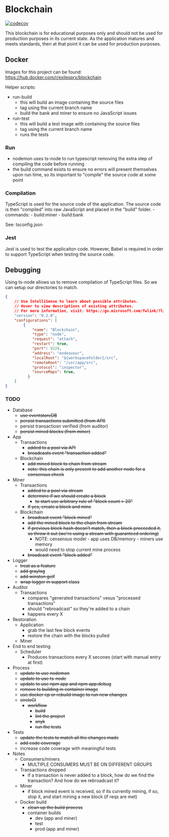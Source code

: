 # Blockchain

[![codecov](https://codecov.io/gh/exilesprx/blockchain/branch/main/graph/badge.svg?token=LDLR0MVT0Z)](https://codecov.io/gh/exilesprx/blockchain)

This blockchain is for educational purposes only and should not be used for production purposes in its current state. As the application matures and meets standards, then at that point it can be used for production purposes.

## Docker

Images for this project can be found: https://hub.docker.com/r/exilesprx/blockchain

Helper scripts:
- run-build
  - this will build an image containing the source files
  - tag using the current branch name
  - build the bank and miner to ensure no JavaScript issues
- run-test
  - this will build a test image with containing the source files
  - tag using the current branch name
  - runs the tests

### Run
- nodemon uses ts-node to run typescript removing the extra step of compiling the code before running
- the build command exists to ensure no errors will present themselves upon run time, so its important to "compile" the source code at some point 

### Compilation

TypeScript is used for the source code of the application. The source code is then "compiled" into raw JavaScript and placed in the "build" folder.
    - commands:
        - build:miner
        - build:bank

See: tsconfig.json

### Jest

Jest is used to test the applicaiton code. However, Babel is required in order to support TypeScript when testing the source code.

## Debugging

Using ts-node allows us to remove compilation of TypeScript files. So we can setup our directories to match.
```JSON
{
    // Use IntelliSense to learn about possible attributes.
    // Hover to view descriptions of existing attributes.
    // For more information, visit: https://go.microsoft.com/fwlink/?linkid=830387
    "version": "0.2.0",
    "configurations": [
        {
            "name": "Blockchain",
            "type": "node",
            "request": "attach",
            "restart": true,
            "port": 9229,
            "address": "endeavour",
            "localRoot": "${workspaceFolder}/src",
            "remoteRoot": "/usr/app/src",
            "protocol": "inspector",
            "sourceMaps": true,
          }
    ]
}
```

### TODO
- Database
    - ~~use eventstoreDB~~
    - ~~persist transactions submitted (from API)~~
    - persist transactiosn verified (from auditor)
    - ~~persist mined blocks (from miner)~~
- App
    - Transactions
        - ~~added to a pool via API~~
        - ~~broadcasts event "transaction added"~~
    - Blockchain
        - ~~add mined block to chain from stream~~
        - ~~note: this chain is only present to add another node for a consensus check~~
- Miner
    - Transactions
        - ~~added to a pool via stream~~
        - ~~determine if we should create a block~~
            - ~~to start use arbitrary rule of "block count > 20"~~
        - ~~if yes, create a block and mine~~
    - Blockchain
        - ~~broadcast event "block mined"~~
        - ~~add the mined block to the chain from stream~~
        - ~~if previous block hash doesn't match, then a block proceeded it, so throw it out (we're using a stream with guaranteed ordering)~~
            - NOTE: censensus model - app uses DB/memory - miners use memory
            - would need to stop current mine process
        - ~~broadcast event "block added"~~
- Logger
    - ~~treat as a feature~~
    - ~~add graylog~~
    - ~~add winston gelf~~
    - ~~wrap logger in support class~~
- Auditor
    - Transactions
        - compares "generated transactions" vesus "processed transactions"
        - should "rebroadcast" so they're added to a chain
        - happens every X
- Restoration
    - Application
        - grab the last few block events
        - restore the chain with the blocks pulled
    - Miner
- End to end testing
    - Scheduler
        - Produces transactions every X secones (start with manual entry at first)
- Process
    - ~~update to use nodemon~~
    - ~~update to use ts-node~~
    - ~~update to use npm app and npm app:debug~~
    - ~~remove ts building in container image~~
    - ~~use docker cp or rebuild image to run new changes~~
    - ~~circleCI~~
        - ~~workflow~~
            - ~~build~~
            - ~~lint the project~~
            - ~~snyk~~
            - ~~run the tests~~
- Tests
    - ~~update the tests to match all the changes made~~
    - ~~add code coverage~~
    - increase code coverage with meaningful tests
- Notes 
    - Consumers/miners
        - MULTIPLE CONSUMERS MUST BE ON DIFFERENT GROUPS
    - Transactions dropped
        - if a transaction is never added to a block, how do we find the transaction? And how do we rebroadcast it?
    - Miner
        - if block mined event is received, so if its currently mining, if so, stop it, and start mining a new block (if reqs are met)
    - Docker build
        - ~~clean up the build process~~
        - container builds
            - dev (app and miner)
            - test
            - prod (app and miner)
